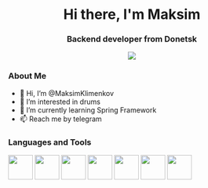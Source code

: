 <div align="center">
    <h1>Hi there, I'm Maksim</h1>
    <h3>Backend developer from Donetsk</h3>
</div>
<div id="social" align="center">
    <img src="https://img.shields.io/badge/Telegram-blue?style=for-the-badge&logo=telegram"/>
</div>

### About Me
- 👋 Hi, I’m @MaksimKlimenkov
- 🥁 I’m interested in drums
- 🌱 I’m currently learning Spring Framework
- 📫 Reach me by telegram

### Languages and Tools     
<img src="https://cdn.jsdelivr.net/gh/devicons/devicon/icons/java/java-original.svg" height="50" />    
<img src="https://cdn.jsdelivr.net/gh/devicons/devicon/icons/ubuntu/ubuntu-plain.svg" height="50" />                
<img src="https://cdn.jsdelivr.net/gh/devicons/devicon/icons/typescript/typescript-original.svg" height="50" />          
<img src="https://cdn.jsdelivr.net/gh/devicons/devicon/icons/nodejs/nodejs-plain.svg" height="50" />
<img src="https://cdn.jsdelivr.net/gh/devicons/devicon/icons/npm/npm-original-wordmark.svg" height="50" />
<img src="https://cdn.jsdelivr.net/gh/devicons/devicon/icons/nestjs/nestjs-plain.svg" height="50" />     
<img src="https://cdn.jsdelivr.net/gh/devicons/devicon/icons/mongodb/mongodb-original.svg" height="50" />
